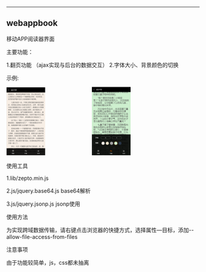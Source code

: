 ---
webappbook
-------------

移动APP阅读器界面


主要功能：

1.翻页功能 （ajax实现与后台的数据交互）
2.字体大小、背景颜色的切换

示例:
<div >
 <img src="阅读器界面1.png" width =20%  height = 20%   alt="图片名称" />
 <span  >&nbsp;   &nbsp; &nbsp; &nbsp;&nbsp; &nbsp; &nbsp;&nbsp;&nbsp; &nbsp;&nbsp;&nbsp;  &nbsp;  &nbsp; &nbsp; &nbsp;&nbsp;  &nbsp; </span>
 <img src="阅读器界面2.png" width =20%  height = 20%  padding="200px" alt="图片名称"  />
 </div>
 
 
使用工具

1.lib/zepto.min.js 

2.js/jquery.base64.js base64解析

3.js/jquery.jsonp.js jsonp使用


使用方法

为实现跨域数据传输，请右键点击浏览器的快捷方式，选择属性—目标，添加--allow-file-access-from-files

注意事项

由于功能较简单，js，css都未抽离




